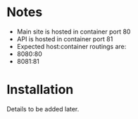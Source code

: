 # Notes
- Main site is hosted in container port 80
- API is hosted in container port 81
- Expected host:container routings are:
 - 8080:80
 - 8081:81

# Installation
Details to be added later.